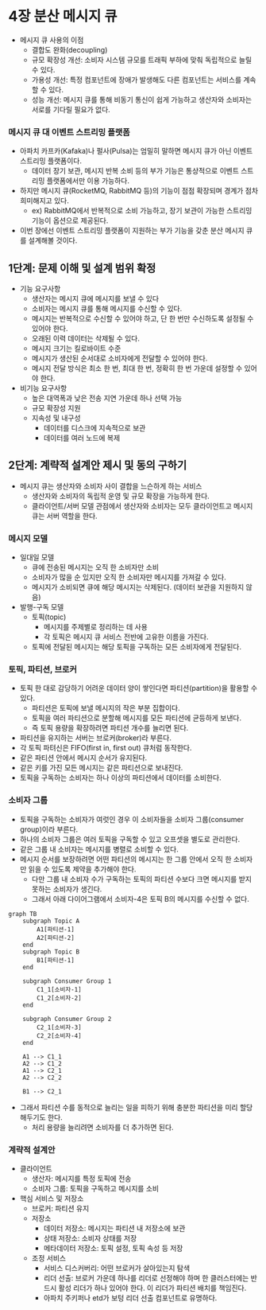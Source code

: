 # 4장 분산 메시지 큐
- 메시지 큐 사용의 이점
    - 결합도 완화(decoupling)
    - 규모 확장성 개선: 소비자 시스템 규모를 트래픽 부하에 맞춰 독립적으로 늘릴 수 있다.
    - 가용성 개선: 특정 컴포넌트에 장애가 발생해도 다른 컴포넌트는 서비스를 계속할 수 있다.
    - 성능 개선: 메시지 큐를 통해 비동기 통신이 쉽게 가능하고 생산자와 소비자는 서로를 기다릴 필요가 없다.

### 메시지 큐 대 이벤트 스트리밍 플랫폼

- 아파치 카프카(Kafaka)나 펄사(Pulsa)는 엄밀히 말하면 메시지 큐가 아닌 이벤트 스트리밍 플랫폼이다.
    - 데이터 장기 보관, 메시지 반복 소비 등의 부가 기능은 통상적으로 이벤트 스트리밍 플랫폼에서만 이용 가능하다.
- 하지만 메시지 큐(RocketMQ, RabbitMQ 등)의 기능이 점점 확장되며 경계가 점차 희미해지고 있다.
    - ex) RabbitMQ에서 반복적으로 소비 가능하고, 장기 보관이 가능한 스트리밍 기능이 옵션으로 제공된다.
- 이번 장에선 이벤트 스트리밍 플랫폼이 지원하는 부가 기능을 갖춘 분산 메시지 큐를 설계해볼 것이다.

## 1단계: 문제 이해 및 설계 범위 확정

- 기능 요구사항
    - 생산자는 메시지 큐에 메시지를 보낼 수 있다
    - 소비자는 메시지 큐를 통해 메시지를 수신할 수 있다.
    - 메시지는 반복적으로 수신할 수 있어야 하고, 단 한 번만 수신하도록 설정될 수 있어야 한다.
    - 오래된 이력 데이터는 삭제될 수 있다.
    - 메시지 크기는 킬로바이트 수준
    - 메시지가 생산된 순서대로 소비자에게 전달할 수 있어야 한다.
    - 메시지 전달 방식은 최소 한 번, 최대 한 번, 정확히 한 번 가운데 설정할 수 있어야 한다.
- 비기능 요구사항
    - 높은 대역폭과 낮은 전송 지연 가운데 하나 선택 가능
    - 규모 확장성 지원
    - 지속성 및 내구성
        - 데이터를 디스크에 지속적으로 보관
        - 데이터를 여러 노드에 복제

## 2단계: 계략적 설계안 제시 및 동의 구하기

- 메시지 큐는 생산자와 소비자 사이 결합을 느슨하게 하는 서비스
    - 생산자와 소비자의 독립적 운영 및 규모 확장을 가능하게 한다.
    - 클라이언트/서버 모델 관점에서 생산자와 소비자는 모두 클라이언트고 메시지 큐는 서버 역할을 한다.

### 메시지 모델

- 일대일 모델
    - 큐에 전송된 메시지는 오직 한 소비자만 소비
    - 소비자가 많을 순 있지만 오직 한 소비자만 메시지를 가져갈 수 있다.
    - 메시지가 소비되면 큐에 해당 메시지는 삭제된다. (데이터 보관을 지원하지 않음)
- 발행-구독 모델
    - 토픽(topic)
        - 메시지를 주제별로 정리하는 데 사용
        - 각 토픽은 메시지 큐 서비스 전반에 고유한 이름을 가진다.
    - 토픽에 전달된 메시지는 해당 토픽을 구독하는 모든 소비자에게 전달된다.

### 토픽, 파티션, 브로커

- 토픽 한 대로 감당하기 어려운 데이터 양이 쌓인다면 파티션(partition)을 활용할 수 있다.
  - 파티션은 토픽에 보낼 메시지의 작은 부분 집합이다.
  - 토픽을 여러 파티션으로 분할해 메시지를 모든 파티션에 균등하게 보낸다.
  - 즉 토픽 용량을 확장하려면 파티션 개수를 늘리면 된다.
- 파티션을 유지하는 서버는 브로커(broker)라 부른다.
- 각 토픽 파텨신은 FIFO(first in, first out) 큐처럼 동작한다.
- 같은 파티션 안에서 메시지 순서가 유지된다.
- 같은 키를 가진 모든 메시지는 같은 파티션으로 보내진다.
- 토픽을 구독하는 소비자는 하나 이상의 파티션에서 데이터를 소비한다.

### 소비자 그룹

- 토픽을 구독하는 소비자가 여럿인 경우 이 소비자들을 소비자 그룹(consumer group)이라 부른다.
- 하나의 소비자 그룹은 여러 토픽을 구독할 수 있고 오프셋을 별도로 관리한다.
- 같은 그룹 내 소비자는 메시지를 병렬로 소비할 수 있다.
- 메시지 순서를 보장하려면 어떤 파티션의 메시지는 한 그룹 안에서 오직 한 소비자만 읽을 수 있도록 제약을 추가해야 한다.
  - 다만 그룹 내 소비자 수가 구독하는 토픽의 파티션 수보다 크면 메시지를 받지 못하는 소비자가 생긴다.
  - 그래서 아래 다이어그램에서 소비자-4은 토픽 B의 메시지를 수신할 수 없다.

```mermaid
graph TB
    subgraph Topic A
        A1[파티션-1]
        A2[파티션-2]
    end
    subgraph Topic B
        B1[파티션-1]
    end
    
    subgraph Consumer Group 1
        C1_1[소비자-1]
        C1_2[소비자-2]
    end

    subgraph Consumer Group 2
        C2_1[소비자-3]
        C2_2[소비자-4]
    end

    A1 --> C1_1
    A2 --> C1_2
    A1 --> C2_1
    A2 --> C2_2
    
    B1 --> C2_1

```

- 그래서 파티션 수를 동적으로 늘리는 일을 피하기 위해 충분한 파티션을 미리 할당해두기도 한다.
  - 처리 용량을 늘리려면 소비자를 더 추가하면 된다.

### 계략적 설계안

- 클라이언트
  - 생산자: 메시지를 특정 토픽에 전송
  - 소비자 그룹: 토픽을 구독하고 메시지를 소비
- 핵심 서비스 및 저장소
  - 브로커: 파티션 유지
  - 저장소
    - 데이터 저장소: 메시지는 파티션 내 저장소에 보관
    - 상태 저장소: 소비자 상태를 저장
    - 메타데이터 저장소: 토픽 설정, 토픽 속성 등 저장
  - 조정 서비스
    - 서비스 디스커버리: 어떤 브로커가 살아있는지 탐색
    - 리더 선출: 브로커 가운데 하나를 리더로 선정해야 하며 한 클러스터에는 반드시 활성 리더가 하나 있어야 한다. 이 리더가 파티션 배치를 책임진다.
    - 아파치 주키퍼나 etd가 보텅 리더 선출 컴포넌트로 유명하다.
